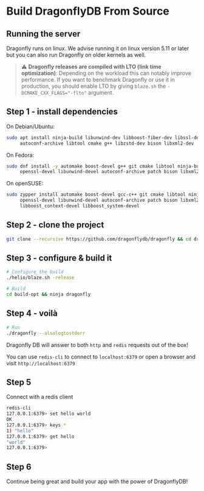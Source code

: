 # Build DragonflyDB From Source

## Running the server

Dragonfly runs on linux. We advise running it on linux version 5.11 or later
but you can also run Dragonfly on older kernels as well.

> :warning: **Dragonfly releases are compiled with LTO (link time optimization)**:
  Depending on the workload this can notably improve performance. If you want to
  benchmark Dragonfly or use it in production, you should enable LTO by giving
  `blaze.sh` the `-DCMAKE_CXX_FLAGS="-flto"` argument.

## Step 1 - install dependencies

On Debian/Ubuntu:

```bash
sudo apt install ninja-build libunwind-dev libboost-fiber-dev libssl-dev \
     autoconf-archive libtool cmake g++ libzstd-dev bison libxml2-dev
```

On Fedora:

```bash
sudo dnf install -y automake boost-devel g++ git cmake libtool ninja-build libzstd-devel  \
     openssl-devel libunwind-devel autoconf-archive patch bison libxml2-devel
```

On openSUSE:

```bash
sudo zypper install automake boost-devel gcc-c++ git cmake libtool ninja libzstd-devel  \
     openssl-devel libunwind-devel autoconf-archive patch bison libxml2-devel \
     libboost_context-devel libboost_system-devel
```

## Step 2 - clone the project

```bash
git clone --recursive https://github.com/dragonflydb/dragonfly && cd dragonfly
```

## Step 3 - configure & build it

```bash
# Configure the build
./helio/blaze.sh -release

# Build
cd build-opt && ninja dragonfly

```

## Step 4 - voilà

```bash
# Run
./dragonfly --alsologtostderr

```

Dragonfly DB will answer to both `http` and `redis` requests out of the box!

You can use `redis-cli` to connect to `localhost:6379` or open a browser and visit `http://localhost:6379`

## Step 5

Connect with a redis client

```bash
redis-cli
127.0.0.1:6379> set hello world
OK
127.0.0.1:6379> keys *
1) "hello"
127.0.0.1:6379> get hello
"world"
127.0.0.1:6379>
```

## Step 6

Continue being great and build your app with the power of DragonflyDB!

